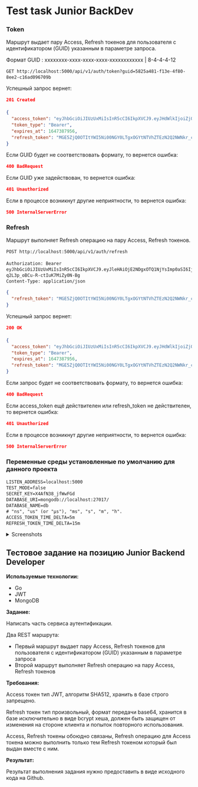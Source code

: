 # Test task Junior BackDev

### Token

Маршрут выдает пару Access, Refresh токенов для пользователя с идентификатором (GUID) указанным в параметре запроса.

Формат GUID : xxxxxxxx-xxxx-xxxx-xxxx-xxxxxxxxxxxx | 8-4-4-4-12

```
GET http://localhost:5000/api/v1/auth/token?guid=5825a481-f13e-4f80-8ee2-c16ad096709b
```

Успешный запрос вернет:

```json
201 Created

{
  "access_token": "eyJhbGciOiJIUzUxMiIsInR5cCI6IkpXVCJ9.eyJHdWlkIjoiZjQ2OWExYjYtNWJlNy00MTNkLWE1ZDktZjFkZmZhODNmMWU5IiwiZXhwIjoxNjQ3Mzg1NDU4LCJpYXQiOjE2NDczODQ1NTh9.T7vBeN1DgB2rFvtGv6co_XswL_MmENTLvHJ7AX8m6irWO48eqTb3uDMzjjSTIB4BYqbkb_aHc1eM4hyZr_cV0Q",
  "token_type": "Bearer",
  "expires_at": 1647387956,
  "refresh_token": "MGE5ZjQ0OTItYWI5Ni00NGY0LTgxOGYtNTVhZTEzN2Q2NWNkr_cV0Q",
}
```

Если GUID будет не соответствовать формату, то вернется ошибка:

```json
400 BadRequest
```

Если GUID уже задействован, то вернется ошибка:

```json
401 Unauthorized
```

Если в процессе возникнут другие неприятности, то вернется ошибка:

```json
500 InternalServerError
```

### Refresh

Маршрут выполняет Refresh операцию на пару Access, Refresh токенов.

```
POST http://localhost:5000/api/v1/auth/refresh

Authorization: Bearer eyJhbGciOiJIUzUxMiIsInR5cCI6IkpXVCJ9.eyJleHAiOjE2NDgxOTQ1NjYsImp0aSI6IjU4MjVhNDgxLWYxM2UtNGY4MC04ZWUyLWMxNmFkMDk2NzA5YiJ9.DoBBNmOMPEXKotD1MUqbNt9JnYXXtZoRGD1Velrtif7wj1wXTbv8p5l0Z-q2L3p_oBCu-R-ctIuK7MiZy0N-Bg
Content-Type: application/json
```

```json
{
  "refresh_token": "MGE5ZjQ0OTItYWI5Ni00NGY0LTgxOGYtNTVhZTEzN2Q2NWNkr_cV0Q"
}
```

Успешный запрос вернет:

```json
200 OK

{
  "access_token": "eyJhbGciOiJIUzUxMiIsInR5cCI6IkpXVCJ9.eyJHdWlkIjoiZjQ2OWExYjYtNWJlNy00MTNkLWE1ZDktZjFkZmZhODNmMWU5IiwiZXhwIjoxNjQ3Mzg1NDU4LCJpYXQiOjE2NDczODQ1NTh9.T7vBeN1DgB2rFvtGv6co_XswL_MmENTLvHJ7AX8m6irWO48eqTb3uDMzjjSTIB4BYqbkb_aHc1eM4hyZr_cV0Q",
  "token_type": "Bearer",
  "expires_at": 1647387956,
  "refresh_token": "MGE5ZjQ0OTItYWI5Ni00NGY0LTgxOGYtNTVhZTEzN2Q2NWNkr_cV0Q",
}
```

Если запрос будет не соответствовать формату, то вернется ошибка:

```json
400 BadRequest
```

Если access_token ещё действителен или refresh_token не действителен, то вернется ошибка:

```json
401 Unauthorized
```

Если в процессе возникнут другие неприятности, то вернется ошибка:

```json
500 InternalServerError
```

### Переменные среды установленные по умолчанию для данного проекта

```
LISTEN_ADDRESS=localhost:5000
TEST_MODE=false
SECRET_KEY=X4AfN38_jfWwFGd
DATABASE_URI=mongodb://localhost:27017/
DATABASE_NAME=db
# "ns", "us" (or "µs"), "ms", "s", "m", "h".
ACCESS_TOKEN_TIME_DELTA=5m
REFRESH_TOKEN_TIME_DELTA=15m
```

<details><summary>Screenshots</summary>

/api/v1/auth/token?guid=

![token](img/1.jpg)

/api/v1/auth/refresh

![refresh](img/2.jpg)

</details>

## Тестовое задание на позицию Junior Backend Developer

**Используемые технологии:**

- Go
- JWT
- MongoDB

**Задание:**

Написать часть сервиса аутентификации.

Два REST маршрута:

- Первый маршрут выдает пару Access, Refresh токенов для пользователя с идентификатором (GUID) указанным в параметре запроса
- Второй маршрут выполняет Refresh операцию на пару Access, Refresh токенов

**Требования:**

Access токен тип JWT, алгоритм SHA512, хранить в базе строго запрещено.

Refresh токен тип произвольный, формат передачи base64, хранится в базе исключительно в виде bcrypt хеша, должен быть защищен от изменения на стороне клиента и попыток повторного использования.

Access, Refresh токены обоюдно связаны, Refresh операцию для Access токена можно выполнить только тем Refresh токеном который был выдан вместе с ним.

**Результат:**

Результат выполнения задания нужно предоставить в виде исходного кода на Github.
